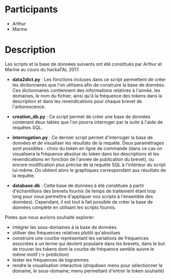 # Participants

- Arthur
- Marine

# Description

Les scripts et la base de données suivants ont été constitués par Arthur et Marine au cours du hackaTAL 2017.

+ **data2dict.py** : Les fonctions incluses dans ce script permettent de créer les dictionnaires que l'on utilisera afin de construire la base de données. Ces dictionnaires contiennent des informations relatives à l'année, les domaines, le nom du fichier, ainsi qu'à la fréquence des tokens dans la description et dans les revendications pour chaque brevet de l'arborescence.

+ **creation_db.py** : Ce script permet de créer une base de données contenant deux tables que l'on pourra interroger par la suite à l'aide de requêtes SQL.

+ **interrogation.py** : Ce dernier script permet d'interroger la base de données et de visualiser les résultats de la requête. Deux paramétrages sont possibles : choix du token en ligne de commande (dans ce cas on visualisera la fréquence absolue du token dans les descriptions et les revendications en fonction de l'année de publication du brevet), ou encore modification plus précise de la requête SQL à l'intérieur du script lui-même. On obtient alors le graphiques correspondant aux résultats de la requête.

+ **database.db** : Cette base de données à été constituée à partir d'échantillons des brevets fournis (le temps de traitement étant trop long pour nous permettre d'appliquer nos scripts à l'ensemble des données). Cependant, il est tout à fait possible de créer la base de données complète en utilisant les scripts fournis.


Pistes que nous aurions souhaité explorer:

- intégrer les sous-domaines à la base de données
- utiliser des fréquences relatives plutôt qu'absolues
- construire une courbe représentant les variations de fréquences associées à un terme qui devient populaire dans les brevets, dans le but de trouver les tokens dont la courbe de fréquence semble suivre le même motif (-> prédiction)
- tester les fréquences de bigrammes
- rendre la visualisation interactive (dropdown menu pour sélectionner le domaine, le sous-domaine; menu permettant d'entrer le token souhaité)
